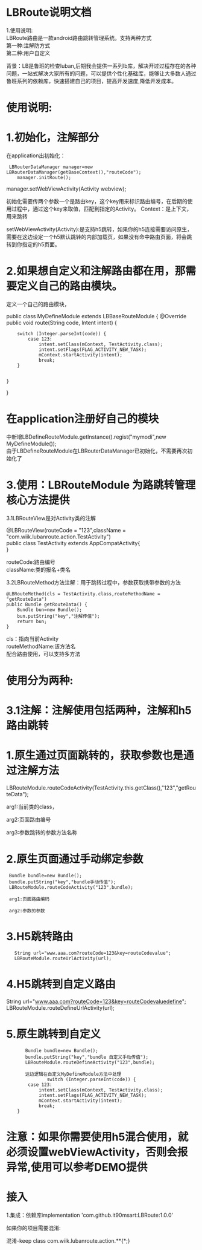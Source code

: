 # LBRoute说明文档

1.使用说明:  
LBRoute路由是一款android路由跳转管理系统。支持两种方式  
第一种:注解防方式  
第二种:用户自定义  

背景：LB是鲁班的检查luban,后期我会提供一系列lb库，解决开过过程存在的各种问题，一站式解决大家所有的问题，可以提供个性化基础库，能够让大多数人通过鲁班系列的依赖库，快速搭建自己的项目，提高开发速度,降低开发成本。     
# 使用说明:

# 1.初始化，注解部分
在application出初始化：

     LBRouterDataManager manager=new LBRouterDataManager(getBaseContext(),"routeCode");
        manager.initRoute();
manager.setWebViewActivity(Activity webview);
        
        
初始化需要传两个参数一个是路由key，这个key用来标识路由编号，在后期的使用过程中，通过这个key来取值，匹配到指定的Activity。
Context：是上下文，用来跳转

setWebViewActivity(Activity):是支持h5跳转，如果你的h5连接需要访问原生，需要在这边设定一个h5默认跳转的内部加载页，如果没有命中路由页面，将会跳转到你指定的h5页面。
       
       
       
# 2.如果想自定义和注解路由都在用，那需要定义自己的路由模块。
定义一个自己的路由模块，

public class MyDefineModule extends LBBaseRouteModule {
    @Override
    public void route(String code, Intent intent) {

        switch (Integer.parseInt(code)) {
            case 123:
                intent.setClass(mContext, TestActivity.class);
                intent.setFlags(FLAG_ACTIVITY_NEW_TASK);
                mContext.startActivity(intent);
                break;
        }


    }
}

#  在application注册好自己的模块

中新增LBDefineRouteModule.getInstance().regist("mymodi",new MyDefineModule());  
由于LBDefineRouteModule在LBRouterDataManager已初始化，不需要再次初始化了



# 3.使用：LBRouteModule 为路跳转管理核心方法提供

3.1LBRouteView是对Activity类的注解

@LBRouteView(routeCode = "123",className = "com.wiik.lubanroute.action.TestActivity")  
public class TestActivity extends AppCompatActivity{  
}

routeCode:路由编号  
className:类的报名+类名

3.2LBRouteMethod方法注解：用于跳转过程中，参数获取携带参数的方法  

    @LBRouteMethod(cls = TestActivity.class,routeMethodName = "getRouteData")
    public Bundle getRouteData() {
        Bundle bun=new Bundle();
        bun.putString("key","注解传值");
        return bun;
    }
    
   
cls：指向当前Activity  
routeMethodName:该方法名  
配合路由使用，可以支持多方法  



#  使用分为两种:

# 3.1注解：注解使用包括两种，注解和h5路由跳转

# 1.原生通过页面跳转的，获取参数也是通过注解方法

LBRouteModule.routeCodeActivity(TestActivity.this.getClass(),"123","getRouteData");

arg1:当前类的class，

arg2:页面路由编号

arg3:参数跳转的参数方法名称


# 2.原生页面通过手动绑定参数

     Bundle bundle=new Bundle();
     bundle.putString("key","bundle手动传值");
     LBRouteModule.routeCodeActivity("123",bundle);
     
     arg1:页面路由编码
     
     arg2:参数的参数
     
     
# 3.H5跳转路由
       String url="www.aaa.com?routeCode=123&key=routeCodevalue";
       LBRouteModule.routeUrlActivity(url);



# 4.H5跳转到自定义路由

 String url="www.aaa.com?routeCode=123&key=routeCodevaluedefine";
                LBRouteModule.routeDefineUrlActivity(url);
                
                
# 5.原生跳转到自定义
           Bundle bundle=new Bundle();
           bundle.putString("key","bundle 自定义手动传值");
           LBRouteModule.routeDefineActivity("123",bundle);
           
           这边逻辑在自定义MyDefineModule方法中处理
                   switch (Integer.parseInt(code)) {
            case 123:
                intent.setClass(mContext, TestActivity.class);
                intent.setFlags(FLAG_ACTIVITY_NEW_TASK);
                mContext.startActivity(intent);
                break;
        }
     
     
     
# 注意：如果你需要使用h5混合使用，就必须设置webViewActivity，否则会报异常,使用可以参考DEMO提供

# 接入
1.集成：依赖库implementation 'com.github.it90msart:LBRoute:1.0.0'

如果你的项目需要混淆:

混淆-keep class com.wiik.lubanroute.action.**{*;}
























